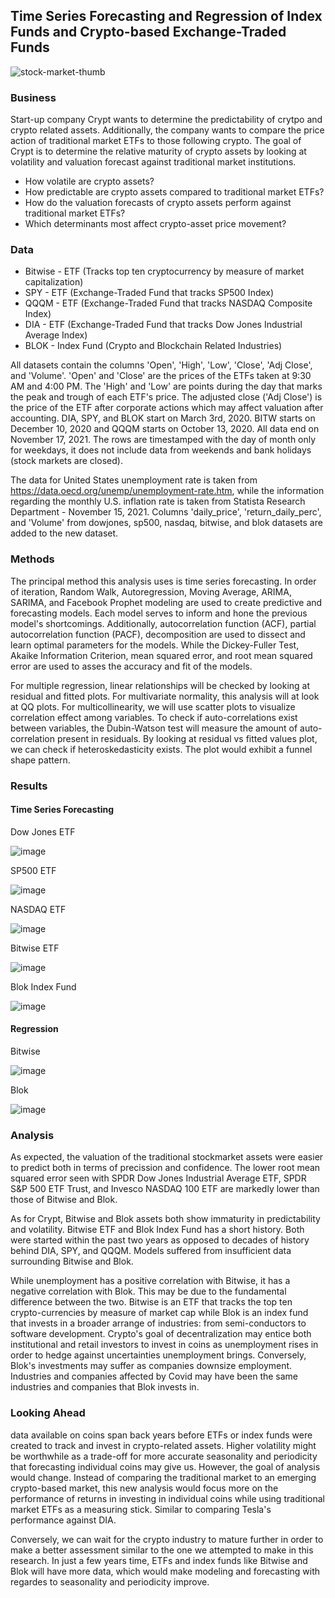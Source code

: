 ## Time Series Forecasting and Regression of Index Funds and Crypto-based Exchange-Traded Funds
![stock-market-thumb](https://user-images.githubusercontent.com/76742936/146246147-f343f14d-8134-4655-b8cb-c5e8ef1edf32.jpg)


### Business
Start-up company Crypt wants to determine the predictability of crytpo and crypto related assets. Additionally, the company wants to compare the price action of traditional market ETFs to those following crypto. The goal of Crypt is to determine the relative maturity of crypto assets by looking at volatility and valuation forecast against traditional market institutions.

- How volatile are crypto assets?
- How predictable are crypto assets compared to traditional market ETFs?
- How do the valuation forecasts of crypto assets perform against traditional market ETFs?
- Which determinants most affect crypto-asset price movement?



### Data
- Bitwise - ETF (Tracks top ten cryptocurrency by measure of market capitalization)
- SPY - ETF (Exchange-Traded Fund that tracks SP500 Index)
- QQQM - ETF (Exchange-Traded Fund that tracks NASDAQ Composite Index)
- DIA - ETF (Exchange-Traded Fund that tracks Dow Jones Industrial Average Index)
- BLOK - Index Fund (Crypto and Blockchain Related Industries)

All datasets contain the columns 'Open', 'High', 'Low', 'Close', 'Adj Close', and 'Volume'. 'Open' and 'Close' are the prices of the ETFs taken at 9:30 AM and 4:00 PM. The 'High' and 'Low' are points during the day that marks the peak and trough of each ETF's price. The adjusted close ('Adj Close') is the price of the ETF after corporate actions which may affect valuation after accounting. DIA, SPY, and BLOK start on March 3rd, 2020. BITW starts on December 10, 2020 and QQQM starts on October 13, 2020. All data end on November 17, 2021. The rows are timestamped with the day of month only for weekdays, it does not include data from weekends and bank holidays (stock markets are closed).

The data for United States unemployment rate is taken from https://data.oecd.org/unemp/unemployment-rate.htm, while the information regarding the monthly U.S. inflation rate is taken from Statista Research Department - November 15, 2021. Columns 'daily_price', 'return_daily_perc', and 'Volume' from dowjones, sp500, nasdaq, bitwise, and blok datasets are added to the new dataset.

### Methods
The principal method this analysis uses is time series forecasting. In order of iteration, Random Walk, Autoregression, Moving Average, ARIMA, SARIMA, and Facebook Prophet modeling are used to create predictive and forecasting models. Each model serves to inform and hone the previous model's shortcomings. Additionally, autocorrelation function (ACF), partial autocorrelation function (PACF), decomposition are used to dissect and learn optimal parameters for the models. While the Dickey-Fuller Test, Akaike Information Criterion, mean squared error, and root mean squared error are used to asses the accuracy and fit of the models.

For multiple regression, linear relationships will be checked by looking at residual and fitted plots. For multivariate normality, this analysis will at look at QQ plots. For multicollinearity, we will use scatter plots to visualize correlation effect among variables. To check if auto-correlations exist between variables, the Dubin-Watson test will measure the amount of auto-correlation present in residuals. By looking at residual vs fitted values plot, we can check if heteroskedasticity exists. The plot would exhibit a funnel shape pattern.

### Results 
#### Time Series Forecasting
Dow Jones ETF

![image](https://user-images.githubusercontent.com/76742936/146247401-02805c8f-6b0f-4c77-987b-5d2dba4ccba3.png)

SP500 ETF

![image](https://user-images.githubusercontent.com/76742936/146247366-10a58ea7-9913-4b70-95e6-70b66427d5de.png)

NASDAQ ETF

![image](https://user-images.githubusercontent.com/76742936/146247452-fbcb1b3c-7df5-4140-8855-db42f0c1648e.png)

Bitwise ETF

![image](https://user-images.githubusercontent.com/76742936/146247483-3d3bad2c-2f7b-4c02-a4e3-8a4241e55b67.png)

Blok Index Fund

![image](https://user-images.githubusercontent.com/76742936/146247506-c2a76589-50de-44f5-9755-ad012ec49d89.png)

#### Regression
Bitwise

![image](https://user-images.githubusercontent.com/76742936/147034272-e2a20c21-b286-4f78-81bd-a6f3ae757c6c.png)

Blok

![image](https://user-images.githubusercontent.com/76742936/147034339-84d6554d-e4c1-4dcb-8fce-3d2015658656.png)



### Analysis 
As expected, the valuation of the traditional stockmarket assets were easier to predict both in terms of precission and confidence. The lower root mean squared error seen with SPDR Dow Jones Industrial Average ETF, SPDR S&P 500 ETF Trust, and Invesco NASDAQ 100 ETF are markedly lower than those of Bitwise and Blok.

As for Crypt, Bitwise and Blok assets both show immaturity in predictability and volatility. Bitwise ETF and Blok Index Fund has a short history. Both were started within the past two years as opposed to decades of history behind DIA, SPY, and QQQM. Models suffered from insufficient data surrounding Bitwise and Blok.

While unemployment has a positive correlation with Bitwise, it has a negative correlation with Blok. This may be due to the fundamental difference between the two. Bitwise is an ETF that tracks the top ten crypto-currencies by measure of market cap while Blok is an index fund that invests in a broader arrange of industries: from semi-conductors to software development. Crypto's goal of decentralization may entice both institutional and retail investors to invest in coins as unemployment rises in order to hedge against uncertainties unemployment brings. Conversely, Blok's investments may suffer as companies downsize employment. Industries and companies affected by Covid may have been the same industries and companies that Blok invests in.

### Looking Ahead
data available on coins span back years before ETFs or index funds were created to track and invest in crypto-related assets. Higher volatility might be worthwhile as a trade-off for more accurate seasonality and periodicity that forecasting individual coins may give us. However, the goal of analysis would change. Instead of comparing the traditional market to an emerging crypto-based market, this new analysis would focus more on the performance of returns in investing in individual coins while using traditional market ETFs as a measuring stick. Similar to comparing Tesla's performance against DIA.

Conversely, we can wait for the crypto industry to mature further in order to make a better assessment similar to the one we attempted to make in this research. In just a few years time, ETFs and index funds like Bitwise and Blok will have more data, which would make modeling and forecasting with regardes to seasonality and periodicity improve.


